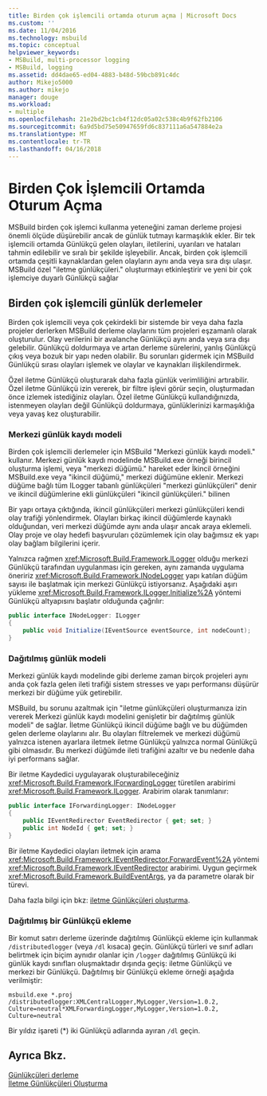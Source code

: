 ```yaml
---
title: Birden çok işlemcili ortamda oturum açma | Microsoft Docs
ms.custom: ''
ms.date: 11/04/2016
ms.technology: msbuild
ms.topic: conceptual
helpviewer_keywords:
- MSBuild, multi-processor logging
- MSBuild, logging
ms.assetid: dd4dae65-ed04-4883-b48d-59bcb891c4dc
author: Mikejo5000
ms.author: mikejo
manager: douge
ms.workload:
- multiple
ms.openlocfilehash: 21e2bd2bc1cb4f12dc05a02c538c4b9f62fb2106
ms.sourcegitcommit: 6a9d5bd75e50947659fd6c837111a6a547884e2a
ms.translationtype: MT
ms.contentlocale: tr-TR
ms.lasthandoff: 04/16/2018
---
```

# <a name="logging-in-a-multi-processor-environment"></a>Birden Çok İşlemcili Ortamda Oturum Açma
MSBuild birden çok işlemci kullanma yeteneğini zaman derleme projesi önemli ölçüde düşürebilir ancak de günlük tutmayı karmaşıklık ekler. Bir tek işlemcili ortamda Günlükçü gelen olayları, iletilerini, uyarıları ve hataları tahmin edilebilir ve sıralı bir şekilde işleyebilir. Ancak, birden çok işlemcili ortamda çeşitli kaynaklardan gelen olayların aynı anda veya sıra dışı ulaşır. MSBuild özel "iletme günlükçüleri." oluşturmayı etkinleştirir ve yeni bir çok işlemciye duyarlı Günlükçü sağlar  
  
## <a name="logging-multiple-processor-builds"></a>Birden çok işlemcili günlük derlemeler  
 Birden çok işlemcili veya çok çekirdekli bir sistemde bir veya daha fazla projeler derlerken MSBuild derleme olaylarını tüm projeleri eşzamanlı olarak oluşturulur. Olay verilerini bir avalanche Günlükçü aynı anda veya sıra dışı gelebilir. Günlükçü doldurmaya ve artan derleme sürelerini, yanlış Günlükçü çıkış veya bozuk bir yapı neden olabilir. Bu sorunları gidermek için MSBuild Günlükçü sırası olayları işlemek ve olaylar ve kaynakları ilişkilendirmek.  
  
 Özel iletme Günlükçü oluşturarak daha fazla günlük verimliliğini artırabilir. Özel iletme Günlükçü izin vererek, bir filtre işlevi görür seçin, oluşturmadan önce izlemek istediğiniz olayları. Özel iletme Günlükçü kullandığınızda, istenmeyen olayları değil Günlükçü doldurmaya, günlüklerinizi karmaşıklığa veya yavaş kez oluşturabilir.  
  
### <a name="central-logging-model"></a>Merkezi günlük kaydı modeli  
 Birden çok işlemcili derlemeler için MSBuild "Merkezi günlük kaydı modeli." kullanır. Merkezi günlük kaydı modelinde MSBuild.exe örneği birincil oluşturma işlemi, veya "merkezi düğümü." hareket eder İkincil örneğini MSBuild.exe veya "ikincil düğümü," merkezi düğümüne eklenir. Merkezi düğüme bağlı tüm ILogger tabanlı günlükçüleri "merkezi günlükçüleri" denir ve ikincil düğümlerine ekli günlükçüleri "ikincil günlükçüleri." bilinen  
  
 Bir yapı ortaya çıktığında, ikincil günlükçüleri merkezi günlükçüleri kendi olay trafiği yönlendirmek. Olayları birkaç ikincil düğümlerde kaynaklı olduğundan, veri merkezi düğümde aynı anda ulaşır ancak araya eklemeli. Olay proje ve olay hedefi başvuruları çözümlemek için olay bağımsız ek yapı olay bağlam bilgilerini içerir.  
  
 Yalnızca rağmen <xref:Microsoft.Build.Framework.ILogger> olduğu merkezi Günlükçü tarafından uygulanması için gereken, aynı zamanda uygulama öneririz <xref:Microsoft.Build.Framework.INodeLogger> yapı katılan düğüm sayısı ile başlatmak için merkezi Günlükçü istiyorsanız. Aşağıdaki aşırı yükleme <xref:Microsoft.Build.Framework.ILogger.Initialize%2A> yöntemi Günlükçü altyapısını başlatır olduğunda çağrılır:  
  
```csharp
public interface INodeLogger: ILogger  
{  
    public void Initialize(IEventSource eventSource, int nodeCount);  
}  
```  
  
### <a name="distributed-logging-model"></a>Dağıtılmış günlük modeli  
 Merkezi günlük kaydı modelinde gibi derleme zaman birçok projeleri aynı anda çok fazla gelen ileti trafiği sistem stresses ve yapı performansı düşürür merkezi bir düğüme yük getirebilir.  
  
 MSBuild, bu sorunu azaltmak için "iletme günlükçüleri oluşturmanıza izin vererek Merkezi günlük kaydı modelini genişletir bir dağıtılmış günlük modeli" de sağlar. İletme Günlükçü ikincil düğüme bağlı ve bu düğümden gelen derleme olaylarını alır. Bu olayları filtrelemek ve merkezi düğümü yalnızca istenen ayarlara iletmek iletme Günlükçü yalnızca normal Günlükçü gibi olmasıdır. Bu merkezi düğümde ileti trafiğini azaltır ve bu nedenle daha iyi performans sağlar.  
  
 Bir iletme Kaydedici uygulayarak oluşturabileceğiniz <xref:Microsoft.Build.Framework.IForwardingLogger> türetilen arabirimi <xref:Microsoft.Build.Framework.ILogger>. Arabirim olarak tanımlanır:  
  
```csharp
public interface IForwardingLogger: INodeLogger  
{  
    public IEventRedirector EventRedirector { get; set; }  
    public int NodeId { get; set; }  
}  
```  
  
 Bir iletme Kaydedici olayları iletmek için arama <xref:Microsoft.Build.Framework.IEventRedirector.ForwardEvent%2A> yöntemi <xref:Microsoft.Build.Framework.IEventRedirector> arabirimi. Uygun geçirmek <xref:Microsoft.Build.Framework.BuildEventArgs>, ya da parametre olarak bir türevi.  
  
 Daha fazla bilgi için bkz: [iletme Günlükçüleri oluşturma](../msbuild/creating-forwarding-loggers.md).  
  
### <a name="attaching-a-distributed-logger"></a>Dağıtılmış bir Günlükçü ekleme  
 Bir komut satırı derleme üzerinde dağıtılmış Günlükçü ekleme için kullanmak `/distributedlogger` (veya `/dl` kısaca) geçin. Günlükçü türleri ve sınıf adları belirtmek için biçim aynıdır olanlar için `/logger` dağıtılmış Günlükçü iki günlük kaydı sınıfları oluşmaktadır dışında geçiş: iletme Günlükçü ve merkezi bir Günlükçü. Dağıtılmış bir Günlükçü ekleme örneği aşağıda verilmiştir:  
  
```  
msbuild.exe *.proj /distributedlogger:XMLCentralLogger,MyLogger,Version=1.0.2,  
Culture=neutral*XMLForwardingLogger,MyLogger,Version=1.0.2,  
Culture=neutral  
```  
  
 Bir yıldız işareti (*) iki Günlükçü adlarında ayıran `/dl` geçin.  
  
## <a name="see-also"></a>Ayrıca Bkz.  
 [Günlükçüleri derleme](../msbuild/build-loggers.md)   
 [İletme Günlükçüleri Oluşturma](../msbuild/creating-forwarding-loggers.md)